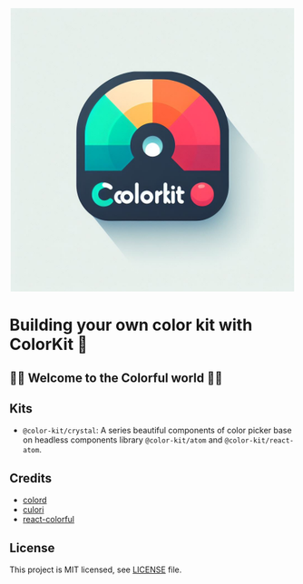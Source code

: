<p align="center">
  <img src="./apps/website/public/colorkit.jpeg" width="500" />
</p>

# Building your own color kit with ColorKit 🎨

## 🎈🥳 Welcome to the Colorful world 🎉🎊

## Kits

- `@color-kit/crystal`: A series beautiful components of color picker base on headless components library `@color-kit/atom` and `@color-kit/react-atom`.

## Credits

- [colord](https://github.com/omgovich/colord)
- [culori](https://github.com/Evercoder/culori)
- [react-colorful](https://omgovich.github.io/react-colorful)

## License

This project is MIT licensed, see [LICENSE](LICENSE) file.
